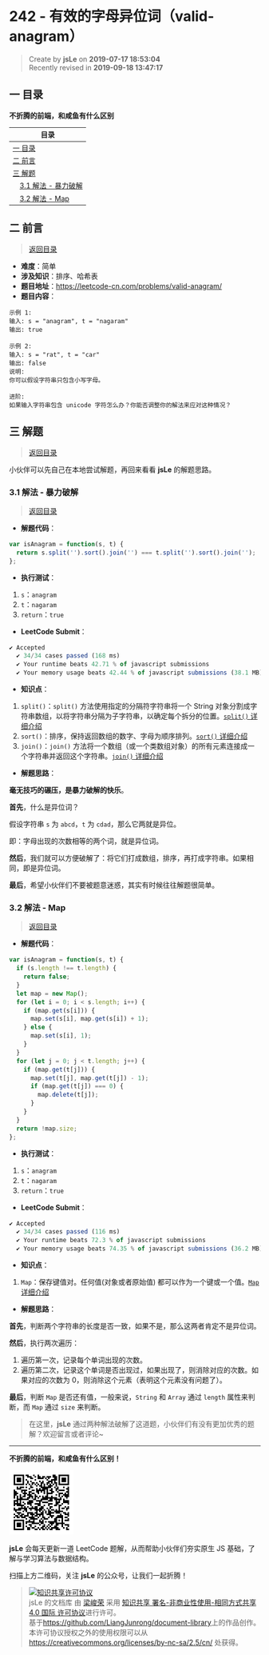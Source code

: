 242 - 有效的字母异位词（valid-anagram）
===

> Create by **jsLe** on **2019-07-17 18:53:04**  
> Recently revised in **2019-09-18 13:47:17**

## <a name="chapter-one" id="chapter-one">一 目录</a>

**不折腾的前端，和咸鱼有什么区别**

| 目录 |
| --- | 
| [一 目录](#chapter-one) | 
| <a name="catalog-chapter-two" id="catalog-chapter-two"></a>[二 前言](#chapter-two) |
| <a name="catalog-chapter-three" id="catalog-chapter-three"></a>[三 解题](#chapter-three) |
| &emsp;[3.1 解法 - 暴力破解](#chapter-three-one) |
| &emsp;[3.2 解法 - Map](#chapter-three-two) |

## <a name="chapter-two" id="chapter-two">二 前言</a>

> [返回目录](#chapter-one)

* **难度**：简单
* **涉及知识**：排序、哈希表
* **题目地址**：https://leetcode-cn.com/problems/valid-anagram/
* **题目内容**：

```
示例 1:
输入: s = "anagram", t = "nagaram"
输出: true

示例 2:
输入: s = "rat", t = "car"
输出: false
说明:
你可以假设字符串只包含小写字母。

进阶:
如果输入字符串包含 unicode 字符怎么办？你能否调整你的解法来应对这种情况？
```

## <a name="chapter-three" id="chapter-three">三 解题</a>

> [返回目录](#chapter-one)

小伙伴可以先自己在本地尝试解题，再回来看看 **jsLe** 的解题思路。

### <a name="chapter-three-one" id="chapter-three-one">3.1 解法 - 暴力破解</a>

> [返回目录](#chapter-one)

* **解题代码**：

```js
var isAnagram = function(s, t) {
  return s.split('').sort().join('') === t.split('').sort().join('');
};
```

* **执行测试**：

1. `s`：`anagram`
2. `t`：`nagaram`
3. `return`：`true`

* **LeetCode Submit**：

```js
✔ Accepted
  ✔ 34/34 cases passed (168 ms)
  ✔ Your runtime beats 42.71 % of javascript submissions
  ✔ Your memory usage beats 42.44 % of javascript submissions (38.1 MB)
```

* **知识点**：

1. `split()`：`split()` 方法使用指定的分隔符字符串将一个 String 对象分割成字符串数组，以将字符串分隔为子字符串，以确定每个拆分的位置。[`split()` 详细介绍](https://github.com/LiangJunrong/document-library/blob/master/JavaScript-library/JavaScript/%E5%86%85%E7%BD%AE%E5%AF%B9%E8%B1%A1/String/split.md)
2. `sort()`：排序，保持返回数组的数字、字母为顺序排列。[`sort()` 详细介绍](https://github.com/LiangJunrong/document-library/blob/master/JavaScript-library/JavaScript/%E5%86%85%E7%BD%AE%E5%AF%B9%E8%B1%A1/Array/sort.md)
3. `join()`：`join()` 方法将一个数组（或一个类数组对象）的所有元素连接成一个字符串并返回这个字符串。[`join()` 详细介绍](https://github.com/LiangJunrong/document-library/blob/master/JavaScript-library/JavaScript/%E5%86%85%E7%BD%AE%E5%AF%B9%E8%B1%A1/Array/join.md)

* **解题思路**：

**毫无技巧的碾压，是暴力破解的快乐**。

**首先**，什么是异位词？

假设字符串 `s` 为 `abcd`，`t` 为 `cdad`，那么它两就是异位。

即：字母出现的次数相等的两个词，就是异位词。

**然后**，我们就可以方便破解了：将它们打成数组，排序，再打成字符串。如果相同，即是异位词。

**最后**，希望小伙伴们不要被题意迷惑，其实有时候往往解题很简单。

### <a name="chapter-three-two" id="chapter-three-two">3.2 解法 - Map</a>

> [返回目录](#chapter-one)

* **解题代码**：

```js
var isAnagram = function(s, t) {
  if (s.length !== t.length) {
    return false;
  }
  let map = new Map();
  for (let i = 0; i < s.length; i++) {
    if (map.get(s[i])) {
      map.set(s[i], map.get(s[i]) + 1);
    } else {
      map.set(s[i], 1);
    }
  }
  for (let j = 0; j < t.length; j++) {
    if (map.get(t[j])) {
      map.set(t[j], map.get(t[j]) - 1);
      if (map.get(t[j]) === 0) {
        map.delete(t[j]);
      }
    }
  }
  return !map.size;
};
```

* **执行测试**：

1. `s`：`anagram`
2. `t`：`nagaram`
3. `return`：`true`

* **LeetCode Submit**：

```js
✔ Accepted
  ✔ 34/34 cases passed (116 ms)
  ✔ Your runtime beats 72.3 % of javascript submissions
  ✔ Your memory usage beats 74.35 % of javascript submissions (36.2 MB)
```

* **知识点**：

1. `Map`：保存键值对。任何值(对象或者原始值) 都可以作为一个键或一个值。[`Map` 详细介绍](https://github.com/LiangJunrong/document-library/blob/master/JavaScript-library/JavaScript/%E5%86%85%E7%BD%AE%E5%AF%B9%E8%B1%A1/Map/README.md)

* **解题思路**：

**首先**，判断两个字符串的长度是否一致，如果不是，那么这两者肯定不是异位词。

**然后**，执行两次遍历：

1. 遍历第一次，记录每个单词出现的次数。
2. 遍历第二次，记录这个单词是否出现过，如果出现了，则消除对应的次数。如果对应的次数为 0，则消除这个元素（表明这个元素没有问题了）。

**最后**，判断 `Map` 是否还有值，一般来说，`String` 和 `Array` 通过 `length` 属性来判断，而 `Map` 通过 `size` 来判断。

> 在这里，**jsLe** 通过两种解法破解了这道题，小伙伴们有没有更加优秀的题解？欢迎留言或者评论~

---

**不折腾的前端，和咸鱼有什么区别！**

![图](../../../public-repertory/img/z-small-wechat-public-address.jpg)

**jsLe** 会每天更新一道 LeetCode 题解，从而帮助小伙伴们夯实原生 JS 基础，了解与学习算法与数据结构。

扫描上方二维码，关注 **jsLe** 的公众号，让我们一起折腾！

> <a rel="license" href="http://creativecommons.org/licenses/by-nc-sa/4.0/"><img alt="知识共享许可协议" style="border-width:0" src="https://i.creativecommons.org/l/by-nc-sa/4.0/88x31.png" /></a><br /><span xmlns:dct="http://purl.org/dc/terms/" property="dct:title">jsLe 的文档库</span> 由 <a xmlns:cc="http://creativecommons.org/ns#" href="https://github.com/LiangJunrong/document-library" property="cc:attributionName" rel="cc:attributionURL">梁峻荣</a> 采用 <a rel="license" href="http://creativecommons.org/licenses/by-nc-sa/4.0/">知识共享 署名-非商业性使用-相同方式共享 4.0 国际 许可协议</a>进行许可。<br />基于<a xmlns:dct="http://purl.org/dc/terms/" href="https://github.com/LiangJunrong/document-library" rel="dct:source">https://github.com/LiangJunrong/document-library</a>上的作品创作。<br />本许可协议授权之外的使用权限可以从 <a xmlns:cc="http://creativecommons.org/ns#" href="https://creativecommons.org/licenses/by-nc-sa/2.5/cn/" rel="cc:morePermissions">https://creativecommons.org/licenses/by-nc-sa/2.5/cn/</a> 处获得。